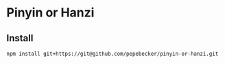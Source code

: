 # Pinyin or Hanzi
## Install
```shell
npm install git+https://git@github.com/pepebecker/pinyin-or-hanzi.git
```